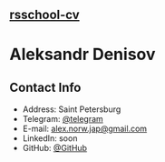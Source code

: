 ##	[rsschool-cv](https://alexnorwjap.github.io/rsschool-cv/)

# Aleksandr Denisov 

## Contact Info

 - Address: Saint Petersburg
 - Telegram: [@telegram](https://t.me/Norw_Jap_Can)
 - E-mail: alex.norw.jap@gmail.com
 - LinkedIn: soon
 - GitHub: [@GitHub](https://github.com/alexnorwjap)
